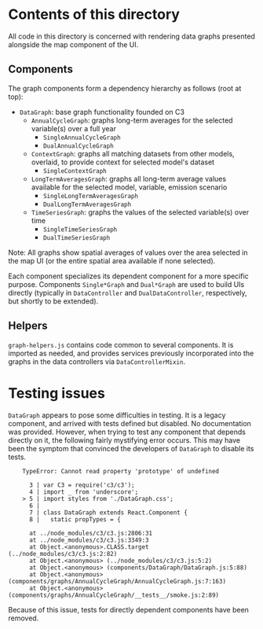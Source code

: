 # Contents of this directory
 
All code in this directory is concerned with rendering data graphs 
presented alongside the map component of the UI.

## Components

The graph components form a dependency hierarchy as follows (root at top):

- `DataGraph`: base graph functionality founded on C3
    - `AnnualCycleGraph`: graphs long-term averages for the
    selected variable(s) over a full year
        - `SingleAnnualCycleGraph`
        - `DualAnnualCycleGraph`
    - `ContextGraph`: graphs all matching datasets from other models, 
    overlaid, to provide context for selected model's dataset
        - `SingleContextGraph`
    - `LongTermAveragesGraph`: graphs all long-term average values available
    for the selected model, variable, emission scenario
        - `SingleLongTermAveragesGraph`
        - `DualLongTermAveragesGraph`
    - `TimeSeriesGraph`: graphs the values of the selected variable(s) over time
        - `SingleTimeSeriesGraph`
        - `DualTimeSeriesGraph`

Note: All graphs show spatial averages of values over the area selected in the
map UI (or the entire spatial area available if none selected).
        
Each component specializes its dependent component for a more specific purpose.
Components `Single*Graph` and `Dual*Graph` are used to build UIs directly
(typically in `DataController` and `DualDataController`, respectively, but 
shortly to be extended).

## Helpers

`graph-helpers.js` contains code common to several components. It is imported
as needed, and provides services previously incorporated into the graphs
in the data controllers via `DataControllerMixin`.

# Testing issues

`DataGraph` appears to pose some difficulties in testing.
It is a legacy component, and arrived with tests defined but disabled.
No documentation was provided. However, when trying to test any component that
depends directly on it, the following fairly mystifying error occurs. 
This may have been the symptom that convinced the developers of `DataGraph` 
to disable its tests.

```
    TypeError: Cannot read property 'prototype' of undefined

      3 | var C3 = require('c3/c3');
      4 | import _ from 'underscore';
    > 5 | import styles from './DataGraph.css';
      6 | 
      7 | class DataGraph extends React.Component {
      8 |   static propTypes = {
      
      at ../node_modules/c3/c3.js:2806:31
      at ../node_modules/c3/c3.js:3349:3
      at Object.<anonymous>.CLASS.target (../node_modules/c3/c3.js:2:82)
      at Object.<anonymous> (../node_modules/c3/c3.js:5:2)
      at Object.<anonymous> (components/DataGraph/DataGraph.js:5:88)
      at Object.<anonymous> (components/graphs/AnnualCycleGraph/AnnualCycleGraph.js:7:163)
      at Object.<anonymous> (components/graphs/AnnualCycleGraph/__tests__/smoke.js:2:89)
```

Because of this issue, tests for directly dependent components have been removed.